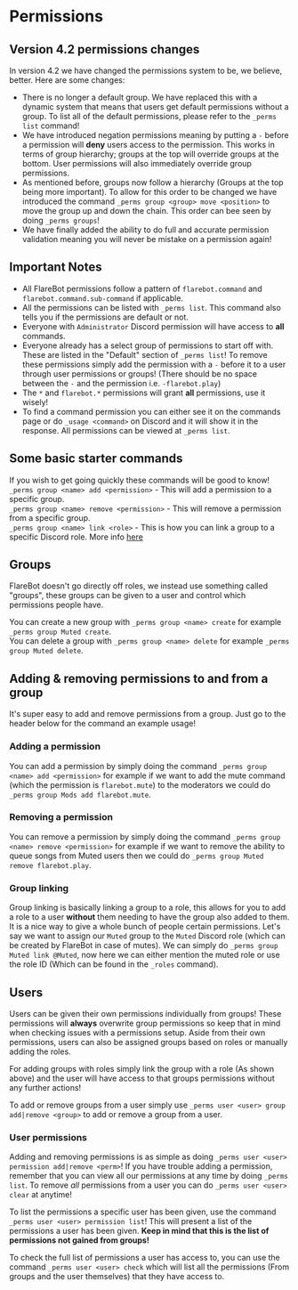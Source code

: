 # Permissions

## Version 4.2 permissions changes
In version 4.2 we have changed the permissions system to be, we believe, better. Here are some changes:
* There is no longer a default group. We have replaced this with a dynamic system that means that users get default permissions without a group. To list all of the default permissions, please refer to the `_perms list` command!
* We have introduced negation permissions meaning by putting a `-` before a permission will **deny** users access to the permission. This works in terms of group hierarchy; groups at the top will override groups at the bottom. User permissions will also immediately override group permissions.
* As mentioned before, groups now follow a hierarchy (Groups at the top being more important). To allow for this order to be changed we have introduced the command `_perms group <group> move <position>` to move the group up and down the chain. This order can bee seen by doing `_perms groups`!
* We have finally added the ability to do full and accurate permission validation meaning you will never be mistake on a permission again!


## Important Notes
* All FlareBot permissions follow a pattern of `flarebot.command` and `flarebot.command.sub-command` if applicable.
* All the permissions can be listed with `_perms list`. This command also tells you if the permissions are default or not.
* Everyone with `Administrator` Discord permission will have access to **all** commands.
* Everyone already has a select group of permissions to start off with. These are listed in the "Default" section of `_perms list`! To remove these permissions simply add the permission with a `-` before it to a user through user permissions or groups! (There should be no space between the `-` and the permission i.e. `-flarebot.play`)
* The `*` and `flarebot.*` permissions will grant **all** permissions, use it wisely!
* To find a command permission you can either see it on the commands page or do `_usage <command>` on Discord and it will show it in the response. All permissions can be viewed at `_perms list`.

## Some basic starter commands
If you wish to get going quickly these commands will be good to know!<br/>
`_perms group <name> add <permission>` - This will add a permission to a specific group.<br/>
`_perms group <name> remove <permission>` - This will remove a permission from a specific group.<br/>
`_perms group <name> link <role>` - This is how you can link a group to a specific Discord role. More info [here](#group-linking)<br/>

## Groups
FlareBot doesn't go directly off roles, we instead use something called "groups", these groups can be given to a user and control which permissions people have.<br/>

You can create a new group with `_perms group <name> create` for example `_perms group Muted create`.<br/>
You can delete a group with `_perms group <name> delete` for example `_perms group Muted delete`.<br/>

## Adding & removing permissions to and from a group
It's super easy to add and remove permissions from a group. Just go to the header below for the command an example usage!

### Adding a permission
You can add a permission by simply doing the command `_perms group <name> add <permission>` for example if we want to add the mute command (which the permission is `flarebot.mute`) to the moderators we could do `_perms group Mods add flarebot.mute`.

### Removing a permission
You can remove a permission by simply doing the command `_perms group <name> remove <permission>` for example if we want to remove the ability to queue songs from Muted users then we could do `_perms group Muted remove flarebot.play`.

### Group linking
Group linking is basically linking a group to a role, this allows for you to add a role to a user __without__ them needing to have the group also added to them. It is a nice way to give a whole bunch of people certain permissions. Let's say we want to assign our `Muted` group to the `Muted` Discord role (which can be created by FlareBot in case of mutes). We can simply do `_perms group Muted link @Muted`, now here we can either mention the muted role or use the role ID (Which can be found in the `_roles` command).

## Users
Users can be given their own permissions individually from groups! These permissions will **always** overwrite group permissions so keep that in mind when checking issues with a permissions setup. Aside from their own permissions, users can also be assigned groups based on roles or manually adding the roles.

For adding groups with roles simply link the group with a role (As shown above) and the user will have access to that groups permissions without any further actions!

To add or remove groups from a user simply use `_perms user <user> group add|remove <group>` to add or remove a group from a user.

### User permissions
Adding and removing permissions is as simple as doing `_perms user <user> permission add|remove <perm>`! If you have trouble adding a permission, 
remember that you can view all our permissions at any time by doing `_perms list`. To remove *all* permissions from a user you can do `_perms user <user> clear` at anytime!

To list the permissions a specific user has been given, use the command `_perms user <user> permission list`! This will present a list of the permissions a user has been given. **Keep in mind that this is the list of permissions not gained from groups!**

To check the full list of permissions a user has access to, you can use the command `_perms user <user> check` which will list all the permissions (From groups and the user themselves) that they have access to. 

